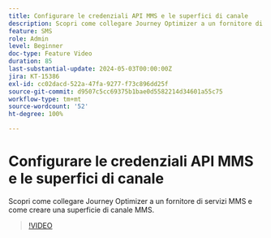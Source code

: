 ```yaml
---
title: Configurare le credenziali API MMS e le superfici di canale
description: Scopri come collegare Journey Optimizer a un fornitore di servizi MMS e come creare una superficie di canale MMS.
feature: SMS
role: Admin
level: Beginner
doc-type: Feature Video
duration: 85
last-substantial-update: 2024-05-03T00:00:00Z
jira: KT-15386
exl-id: cc02dacd-522a-47fa-9277-f73c896dd25f
source-git-commit: d9507c5cc69375b1bae0d5582214d34601a55c75
workflow-type: tm+mt
source-wordcount: '52'
ht-degree: 100%

---
```


# Configurare le credenziali API MMS e le superfici di canale

Scopri come collegare Journey Optimizer a un fornitore di servizi MMS e come creare una superficie di canale MMS.

>[!VIDEO](https://video.tv.adobe.com/v/3438054/?learn=on&captions=ita)
